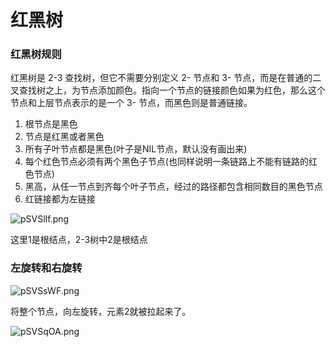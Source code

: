 # 红黑树

### 红黑树规则

红黑树是 2-3 查找树，但它不需要分别定义 2- 节点和 3- 节点，而是在普通的二叉查找树之上，为节点添加颜色。指向一个节点的链接颜色如果为红色，那么这个节点和上层节点表示的是一个 3- 节点，而黑色则是普通链接。

1. 根节点是黑色
2. 节点是红黑或者黑色
3. 所有子叶节点都是黑色(叶子是NIL节点，默认没有画出来)
4. 每个红色节点必须有两个黑色子节点(也同样说明一条链路上不能有链路的红色节点)
5. 黑高，从任一节点到齐每个叶子节点，经过的路径都包含相同数目的黑色节点
6. 红链接都为左链接

![pSVSlIf.png](https://s1.ax1x.com/2023/01/07/pSVSlIf.png)

这里1是根结点，2-3树中2是根结点

### 左旋转和右旋转

![pSVSsWF.png](https://s1.ax1x.com/2023/01/07/pSVSsWF.png)

将整个节点，向左旋转，元素2就被拉起来了。

![pSVSqOA.png](https://s1.ax1x.com/2023/01/07/pSVSqOA.png)


